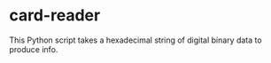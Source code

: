 # card-reader
This Python script takes a hexadecimal string of digital binary data to produce info. 
